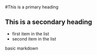 #This is a primary heading
## This is a secondary heading

* first item in the list
* second item in the list

basic markdown